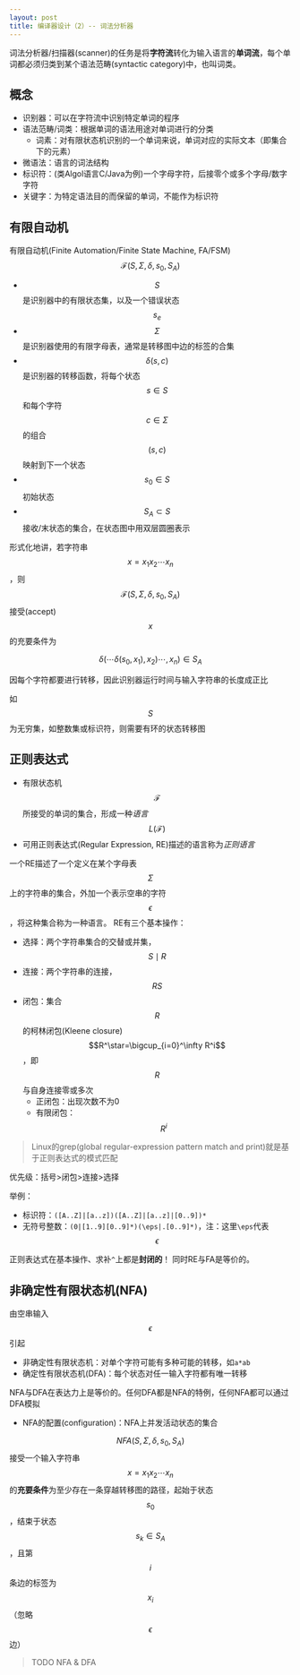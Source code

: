 ```yaml
---
layout: post
title: 编译器设计（2）-- 词法分析器
---
```


词法分析器/扫描器(scanner)的任务是将**字符流**转化为输入语言的**单词流**，每个单词都必须归类到某个语法范畴(syntactic category)中，也叫词类。

## 概念
* 识别器：可以在字符流中识别特定单词的程序
* 语法范畴/词类：根据单词的语法用途对单词进行的分类
	- 词素：对有限状态机识别的一个单词来说，单词对应的实际文本（即集合下的元素）
* 微语法：语言的词法结构
* 标识符：(类Algol语言C/Java为例)一个字母字符，后接零个或多个字母/数字字符
* 关键字：为特定语法目的而保留的单词，不能作为标识符

<!--more-->

## 有限自动机
有限自动机(Finite Automation/Finite State Machine, FA/FSM)<br/>
$$\mathcal{F}(S,\Sigma,\delta,s_0,S_A)$$
* $$S$$是识别器中的有限状态集，以及一个错误状态$$s_e$$
* $$\Sigma$$是识别器使用的有限字母表，通常是转移图中边的标签的合集
* $$\delta(s,c)$$是识别器的转移函数，将每个状态$$s\in S$$和每个字符$$c\in\Sigma$$的组合$$(s,c)$$映射到下一个状态
* $$s_0\in S$$初始状态
* $$S_A\subset S$$接收/末状态的集合，在状态图中用双层圆圈表示

形式化地讲，若字符串$$x=x_1x_2\cdots x_n$$，则$$\mathcal{F}(S,\Sigma,\delta,s_0,S_A)$$接受(accept)$$x$$的充要条件为

$$\delta(\cdots\delta(s_0,x_1),x_2)\cdots,x_n)\in S_A$$

因每个字符都要进行转移，因此识别器运行时间与输入字符串的长度成正比

如$$S$$为无穷集，如整数集或标识符，则需要有环的状态转移图

## 正则表达式
* 有限状态机$$\mathcal{F}$$所接受的单词的集合，形成一种*语言*$$L(\mathcal{F})$$
* 可用正则表达式(Regular Expression, RE)描述的语言称为*正则语言*

一个RE描述了一个定义在某个字母表$$\Sigma$$上的字符串的集合，外加一个表示空串的字符$$\epsilon$$，将这种集合称为一种语言。
RE有三个基本操作：
* 选择：两个字符串集合的交替或并集，$$S\mid R$$
* 连接：两个字符串的连接，$$RS$$
* 闭包：集合$$R$$的柯林闭包(Kleene closure)$$R^\star=\bigcup_{i=0}^\infty R^i$$，即$$R$$与自身连接零或多次
	- 正闭包：出现次数不为0
	- 有限闭包：$$R^i$$

> Linux的grep(global regular-expression pattern match and print)就是基于正则表达式的模式匹配

优先级：括号>闭包>连接>选择

举例：
* 标识符：`([A..Z]|[a..z])([A..Z]|[a..z]|[0..9])*`
* 无符号整数：`(0|[1..9][0..9]*)(\eps|.[0..9]*)`，注：这里`\eps`代表$$\epsilon$$

正则表达式在基本操作、求补`^`上都是**封闭的**！
同时RE与FA是等价的。

## 非确定性有限状态机(NFA)
由空串输入$$\epsilon$$引起

* 非确定性有限状态机：对单个字符可能有多种可能的转移，如`a*ab`
* 确定性有限状态机(DFA)：每个状态对任一输入字符都有唯一转移

NFA与DFA在表达力上是等价的。任何DFA都是NFA的特例，任何NFA都可以通过DFA模拟
* NFA的配置(configuration)：NFA上并发活动状态的集合

$$NFA(S,\Sigma,\delta,s_0,S_A)$$接受一个输入字符串$$x=x_1x_2\cdots x_n$$的**充要条件**为至少存在一条穿越转移图的路径，起始于状态$$s_0$$，结束于状态$$s_k\in S_A$$，且第$$i$$条边的标签为$$x_i$$（忽略$$\epsilon$$边）

> TODO NFA & DFA